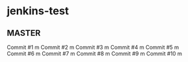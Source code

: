 # jenkins-test
## MASTER

Commit #1 m
Commit #2 m
Commit #3 m
Commit #4 m
Commit #5 m
Commit #6 m
Commit #7 m
Commit #8 m
Commit #9 m
Commit #10 m
